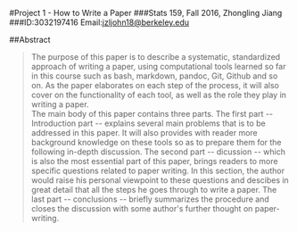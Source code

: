 #Project 1 - How to Write a Paper
###Stats 159, Fall 2016, Zhongling Jiang
###ID:3032197416 Email:jzljohn18@berkeley.edu

##Abstract

> The purpose of this paper is to describe a systematic, standardized approach of writing a paper, using computational tools learned so far in this course such as bash, markdown, pandoc, Git, Github and so on. As the paper elaborates on each step of the process, it will also cover on the functionality of each tool, as well as the role they play in writing a paper.   
> The main body of this paper contains three parts. The first part -- Introduction part -- explains several main problems that is to be addressed in this paper. It will also provides with reader more background knowledge on these tools so as to prepare them for the following in-depth discussion. The second part -- dicussion -- which is also the most essential part of this paper, brings readers to more specific questions related to paper writing. In this section, the author would raise his personal viewpoint to these questions and descibes in great detail that all the steps he goes through to write a paper. The last part -- conclusions -- briefly summarizes the procedure and closes the discussion with some author's further thought on paper-writing. 

